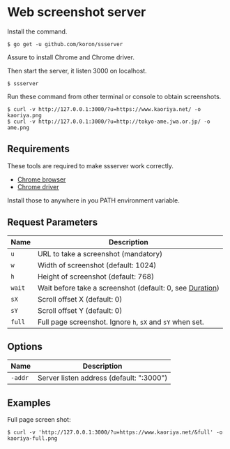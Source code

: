 # Web screenshot server

Install the command.

    $ go get -u github.com/koron/ssserver

Assure to install Chrome and Chrome driver.

Then start the server, it listen 3000 on localhost.

    $ ssserver

Run these command from other terminal or console to obtain screenshots.

    $ curl -v http://127.0.0.1:3000/?u=https://www.kaoriya.net/ -o kaoriya.png
    $ curl -v http://127.0.0.1:3000/?u=http://tokyo-ame.jwa.or.jp/ -o ame.png

## Requirements

These tools are required to make ssserver work correctly.

*   [Chrome browser][browser]
*   [Chrome driver][driver]

Install those to anywhere in you PATH environment variable.

## Request Parameters

Name        |Description
------------|---------------------------------------------------------------
`u`         |URL to take a screenshot (mandatory)
`w`         |Width of screenshot (default: 1024)
`h`         |Height of screenshot (default: 768)
`wait`      |Wait before take a screenshot (default: 0, see [Duration][dur])
`sX`        |Scroll offset X (default: 0)
`sY`        |Scroll offset Y (default: 0)
`full`      |Full page screenshot. Ignore `h`, `sX` and `sY` when set.

## Options

Name        |Description
------------|---------------------------------------------------------------
`-addr`     |Server listen address (default: ":3000")

## Examples

Full page screen shot:

    $ curl -v 'http://127.0.0.1:3000/?u=https://www.kaoriya.net/&full' -o kaoriya-full.png

[browser]:https://www.google.com/chrome/browser/desktop/index.html
[driver]:https://sites.google.com/a/chromium.org/chromedriver/downloads
[dur]:https://golang.org/pkg/time/#ParseDuration
